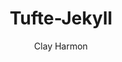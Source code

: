 ---
title: Tufte-Jekyll
github: https://github.com/clayh53/tufte-jekyll
demo: http://clayh53.github.io/tufte-jekyll/
author: Clay Harmon
ssg:
  - Jekyll
cms:
  - No Cms
---